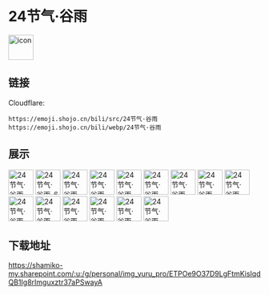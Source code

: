 # 24节气·谷雨
<img src="https://emoji.shojo.cn/bili/src/24节气·谷雨/icon.png" width="50" height="50" alt="icon">

## 链接
Cloudflare:
```
https://emoji.shojo.cn/bili/src/24节气·谷雨
https://emoji.shojo.cn/bili/webp/24节气·谷雨
```
## 展示
<img src="https://emoji.shojo.cn/bili/src/24节气·谷雨/24节气·谷雨-恍惚.png" width="50" height="50" alt="24节气·谷雨-恍惚">
<img src="https://emoji.shojo.cn/bili/src/24节气·谷雨/24节气·谷雨-6眼泪了.png" width="50" height="50" alt="24节气·谷雨-6眼泪了">
<img src="https://emoji.shojo.cn/bili/src/24节气·谷雨/24节气·谷雨-别太荒谬.png" width="50" height="50" alt="24节气·谷雨-别太荒谬">
<img src="https://emoji.shojo.cn/bili/src/24节气·谷雨/24节气·谷雨-可以说吗.png" width="50" height="50" alt="24节气·谷雨-可以说吗">
<img src="https://emoji.shojo.cn/bili/src/24节气·谷雨/24节气·谷雨-瓜来咯.png" width="50" height="50" alt="24节气·谷雨-瓜来咯">
<img src="https://emoji.shojo.cn/bili/src/24节气·谷雨/24节气·谷雨-多喝热水.png" width="50" height="50" alt="24节气·谷雨-多喝热水">
<img src="https://emoji.shojo.cn/bili/src/24节气·谷雨/24节气·谷雨-好耶.png" width="50" height="50" alt="24节气·谷雨-好耶">
<img src="https://emoji.shojo.cn/bili/src/24节气·谷雨/24节气·谷雨-浇浇我.png" width="50" height="50" alt="24节气·谷雨-浇浇我">
<img src="https://emoji.shojo.cn/bili/src/24节气·谷雨/24节气·谷雨-脑子飞飞.png" width="50" height="50" alt="24节气·谷雨-脑子飞飞">
<img src="https://emoji.shojo.cn/bili/src/24节气·谷雨/24节气·谷雨-敲木鱼.png" width="50" height="50" alt="24节气·谷雨-敲木鱼">
<img src="https://emoji.shojo.cn/bili/src/24节气·谷雨/24节气·谷雨-听到了！.png" width="50" height="50" alt="24节气·谷雨-听到了！">
<img src="https://emoji.shojo.cn/bili/src/24节气·谷雨/24节气·谷雨-仙女错愕.png" width="50" height="50" alt="24节气·谷雨-仙女错愕">
<img src="https://emoji.shojo.cn/bili/src/24节气·谷雨/24节气·谷雨-遗憾离场.png" width="50" height="50" alt="24节气·谷雨-遗憾离场">
<img src="https://emoji.shojo.cn/bili/src/24节气·谷雨/24节气·谷雨-照照镜子.png" width="50" height="50" alt="24节气·谷雨-照照镜子">
<img src="https://emoji.shojo.cn/bili/src/24节气·谷雨/24节气·谷雨-晚安.png" width="50" height="50" alt="24节气·谷雨-晚安">

## 下载地址

https://shamiko-my.sharepoint.com/:u:/g/personal/img_yuru_pro/ETPOe9O37D9LgFtmKisIqdQB1Ig8rImguxztr37aPSwayA